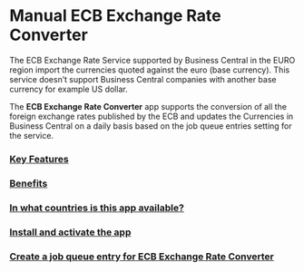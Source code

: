 # Manual ECB Exchange Rate Converter
The ECB Exchange Rate Service supported by Business Central in the EURO region import the currencies quoted against the euro (base currency). This service doesn’t support Business Central companies with another base currency for example US dollar.

The **ECB Exchange Rate Converter** app supports the conversion of all the foreign exchange rates published by the ECB and updates the Currencies in Business Central on a daily basis based on the job queue entries setting for the service.  


### [Key Features](topics/key-features.md)

### [Benefits](topics/benefits.md)

### [In what countries is this app available?](topics/availability.md)

### [Install and activate the app](topics/install-and-activate.md)

### [Create a job queue entry for ECB Exchange Rate Converter](topics/create-job-queue-entry.md)
